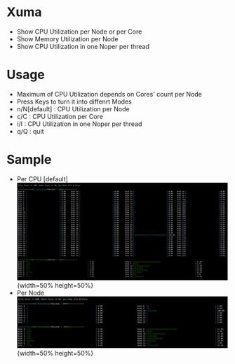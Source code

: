 # Xuma
- Show CPU Utilization per Node or per Core
- Show Memory Utilization per Node
- Show CPU Utilization in one Noper per thread

# Usage
- Maximum of CPU Utilization depends on Cores' count per Node
- Press Keys to turn it into diffenrt Modes
- n/N[default]	: CPU Utilization per Node
- c/C		: CPU Utilization per Core
- i/I		: CPU Utilization in one Noper per thread
- q/Q		: quit

# Sample
- Per CPU [default]
![默认模式](images/perCpu.png){width=50% height=50%}
- Per Node
![按下C键](images/perNode.png){width=50% height=50%}
